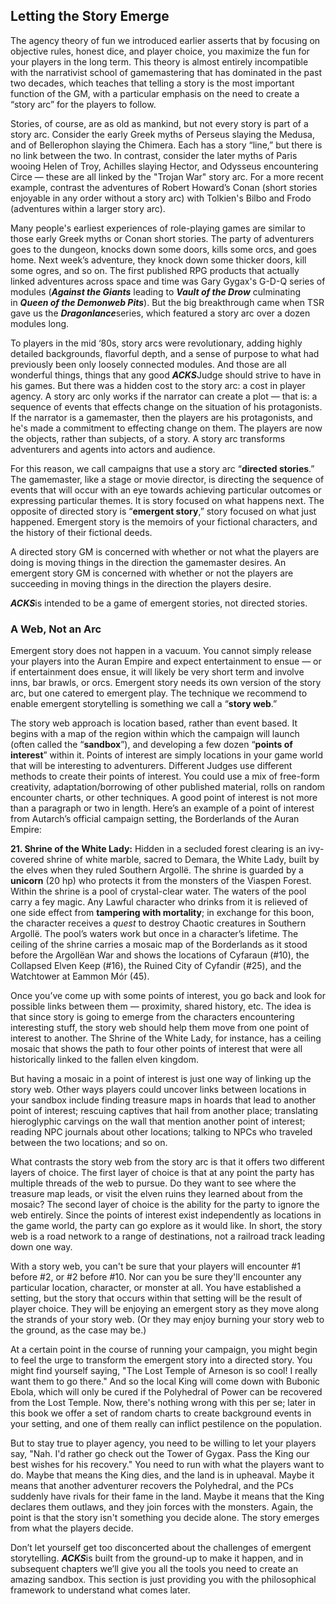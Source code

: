 ## Letting the Story Emerge

The agency theory of fun we introduced earlier asserts that by focusing on objective rules, honest dice, and player choice, you maximize the fun for your players in the long term. This theory is almost entirely incompatible with the narrativist school of gamemastering that has dominated in the past two decades, which teaches that telling a story is the most important function of the GM, with a particular emphasis on the need to create a “story arc” for the players to follow.

Stories, of course, are as old as mankind, but not every story is part of a story arc. Consider the early Greek myths of Perseus slaying the Medusa, and of Bellerophon slaying the Chimera. Each has a story “line,” but there is no link between the two. In contrast, consider the later myths of Paris wooing Helen of Troy, Achilles slaying Hector, and Odysseus encountering Circe — these are all linked by the "Trojan War" story arc. For a more recent example, contrast the adventures of Robert Howard’s Conan (short stories enjoyable in any order without a story arc) with Tolkien's Bilbo and Frodo (adventures within a larger story arc).

Many people's earliest experiences of role-playing games are similar to those early Greek myths or Conan short stories. The party of adventurers goes to the dungeon, knocks down some doors, kills some orcs, and goes home. Next week’s adventure, they knock down some thicker doors, kill some ogres, and so on. The first published RPG products that actually linked adventures across space and time was Gary Gygax's G-D-Q series of modules (***Against the Giants*** leading to ***Vault of the Drow*** culminating in ***Queen of the Demonweb Pits***). But the big breakthrough came when TSR gave us the ***Dragonlance***series, which featured a story arc over a dozen modules long.

To players in the mid ‘80s, story arcs were revolutionary, adding highly detailed backgrounds, flavorful depth, and a sense of purpose to what had previously been only loosely connected modules. And those are all wonderful things, things that any good ***ACKS***Judge should strive to have in his games. But there was a hidden cost to the story arc: a cost in player agency. A story arc only works if the narrator can create a plot — that is: a sequence of events that effects change on the situation of his protagonists. If the narrator is a gamemaster, then the players are his protagonists, and he's made a commitment to effecting change on them. The players are now the objects, rather than subjects, of a story. A story arc transforms adventurers and agents into actors and audience.

For this reason, we call campaigns that use a story arc “**directed stories**.” The gamemaster, like a stage or movie director, is directing the sequence of events that will occur with an eye towards achieving particular outcomes or expressing particular themes. It is story focused on what happens next. The opposite of directed story is “**emergent story**,” story focused on what just happened. Emergent story is the memoirs of your fictional characters, and the history of their fictional deeds.

A directed story GM is concerned with whether or not what the players are doing is moving things in the direction the gamemaster desires. An emergent story GM is concerned with whether or not the players are succeeding in moving things in the direction the players desire.

***ACKS***is intended to be a game of emergent stories, not directed stories.

### A Web, Not an Arc

Emergent story does not happen in a vacuum. You cannot simply release your players into the Auran Empire and expect entertainment to ensue — or if entertainment does ensue, it will likely be very short term and involve inns, bar brawls, or orcs. Emergent story needs its own version of the story arc, but one catered to emergent play. The technique we recommend to enable emergent storytelling is something we call a “**story web**.”

The story web approach is location based, rather than event based. It begins with a map of the region within which the campaign will launch (often called the “**sandbox**”), and developing a few dozen “**points of interest**” within it. Points of interest are simply locations in your game world that will be interesting to adventurers. Different Judges use different methods to create their points of interest. You could use a mix of free-form creativity, adaptation/borrowing of other published material, rolls on random encounter charts, or other techniques. A good point of interest is not more than a paragraph or two in length. Here’s an example of a point of interest from Autarch’s official campaign setting, the Borderlands of the Auran Empire:

**21. Shrine of the White Lady:** Hidden in a secluded forest clearing is an ivy-covered shrine of white marble, sacred to Demara, the White Lady, built by the elves when they ruled Southern Argollë. The shrine is guarded by a **unicorn** (20 hp) who protects it from the monsters of the Viaspen Forest. Within the shrine is a pool of crystal-clear water. The waters of the pool carry a fey magic. Any Lawful character who drinks from it is relieved of one side effect from **tampering with mortality**; in exchange for this boon, the character receives a *quest* to destroy Chaotic creatures in Southern Argollë. The pool’s waters work but once in a character’s lifetime. The ceiling of the shrine carries a mosaic map of the Borderlands as it stood before the Argollëan War and shows the locations of Cyfaraun (#10), the Collapsed Elven Keep (#16), the Ruined City of Cyfandir (#25), and the Watchtower at Eammon Mór (45).

Once you’ve come up with some points of interest, you go back and look for possible links between them — proximity, shared history, etc. The idea is that since story is going to emerge from the characters encountering interesting stuff, the story web should help them move from one point of interest to another. The Shrine of the White Lady, for instance, has a ceiling mosaic that shows the path to four other points of interest that were all historically linked to the fallen elven kingdom.

But having a mosaic in a point of interest is just one way of linking up the story web. Other ways players could uncover links between locations in your sandbox include finding treasure maps in hoards that lead to another point of interest; rescuing captives that hail from another place; translating hieroglyphic carvings on the wall that mention another point of interest; reading NPC journals about other locations; talking to NPCs who traveled between the two locations; and so on.

What contrasts the story web from the story arc is that it offers two different layers of choice. The first layer of choice is that at any point the party has multiple threads of the web to pursue. Do they want to see where the treasure map leads, or visit the elven ruins they learned about from the mosaic? The second layer of choice is the ability for the party to ignore the web entirely. Since the points of interest exist independently as locations in the game world, the party can go explore as it would like. In short, the story web is a road network to a range of destinations, not a railroad track leading down one way.

With a story web, you can't be sure that your players will encounter #1 before #2, or #2 before #10. Nor can you be sure they'll encounter any particular location, character, or monster at all. You have established a setting, but the story that occurs within that setting will be the result of player choice. They will be enjoying an emergent story as they move along the strands of your story web. (Or they may enjoy burning your story web to the ground, as the case may be.)

At a certain point in the course of running your campaign, you might begin to feel the urge to transform the emergent story into a directed story. You might find yourself saying, "The Lost Temple of Arneson is so cool! I really want them to go there." And so the local King will come down with Bubonic Ebola, which will only be cured if the Polyhedral of Power can be recovered from the Lost Temple. Now, there's nothing wrong with this per se; later in this book we offer a set of random charts to create background events in your setting, and one of them really can inflict pestilence on the population.

But to stay true to player agency, you need to be willing to let your players say, "Nah. I'd rather go check out the Tower of Gygax. Pass the King our best wishes for his recovery." You need to run with what the players want to do. Maybe that means the King dies, and the land is in upheaval. Maybe it means that another adventurer recovers the Polyhedral, and the PCs suddenly have rivals for their fame in the land. Maybe it means that the King declares them outlaws, and they join forces with the monsters. Again, the point is that the story isn't something you decide alone. The story emerges from what the players decide.

Don’t let yourself get too disconcerted about the challenges of emergent storytelling. ***ACKS***is built from the ground-up to make it happen, and in subsequent chapters we’ll give you all the tools you need to create an amazing sandbox. This section is just providing you with the philosophical framework to understand what comes later.
